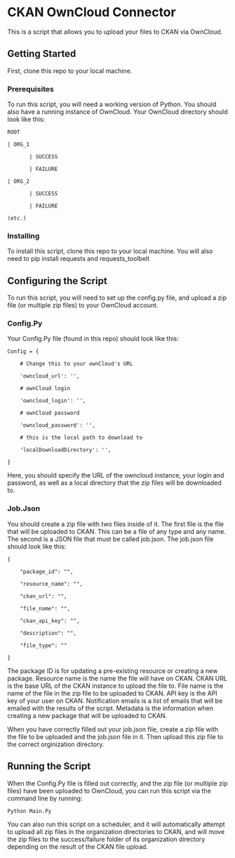 # CKAN OwnCloud Connector

This is a script that allows you to upload your files to CKAN via OwnCloud.  

## Getting Started

First, clone this repo to your local machine.

### Prerequisites

To run this script, you will need a working version of Python.  You should also have a running instance of OwnCloud.  Your OwnCloud directory should look like this:

```
ROOT

| ORG_1

       | SUCCESS

       | FAILURE
       
| ORG_2

       | SUCCESS

       | FAILURE
       
(etc.)
```

### Installing

To install this script, clone this repo to your local machine.  You will also need to pip install requests and requests_toolbelt

## Configuring the Script

To run this script, you will need to set up the config.py file, and upload a zip file (or multiple zip files) to your OwnCloud account.

### Config.Py

Your Config.Py file (found in this repo) should look like this:

```
Config = {

    # Change this to your ownCloud's URL

    'owncloud_url': '',

    # ownCloud login

    'owncloud_login': '',

    # ownCloud password

    'owncloud_password': '',

    # this is the local path to download to

    'localDownloadDirectory': '',

}
```

Here, you should specify the URL of the owncloud instance, your login and password, as well as a local directory that the zip files will be downloaded to.  

### Job.Json

You should create a zip file with two files inside of it.  The first file is the file that will be uploaded to CKAN.  This can be a file of any type and any name.  The second is a JSON file that must be called job.json.  The job.json file should look like this:

```
{

	"package_id": "",

	"resource_name": "",

	"ckan_url": "",

	"file_name": "",

	"ckan_api_key": "",

	"description": "",
	
	"file_type": ""

}
```
The package ID is for updating a pre-existing resource or creating a new package.  Resource name is the name the file will have on CKAN.  CKAN URL is the base URL of the CKAN instance to upload the file to.  File name is the name of the file in the zip file to be uploaded to CKAN.  API key is the API key of your user on CKAN.  Notification emails is a list of emails that will be emailed with the results of the script.  Metadata is the information when creating a new package that will be uploaded to CKAN.

When you have correctly filled out your job.json file, create a zip file with the file to be uploaded and the job.json file in it.  Then upload this zip file to the correct orginization directory.



## Running the Script

When the Config.Py file is filled out correctly, and the zip file (or multiple zip files) have been uploaded to OwnCloud, you can run this script via the command line by running:
```
Python Main.Py
```
You can also run this script on a scheduler, and it will automatically attempt to upload all zip files in the organization directories to CKAN, and will move the zip files to the success/failure folder of its organization directory depending on the result of the CKAN file upload.
